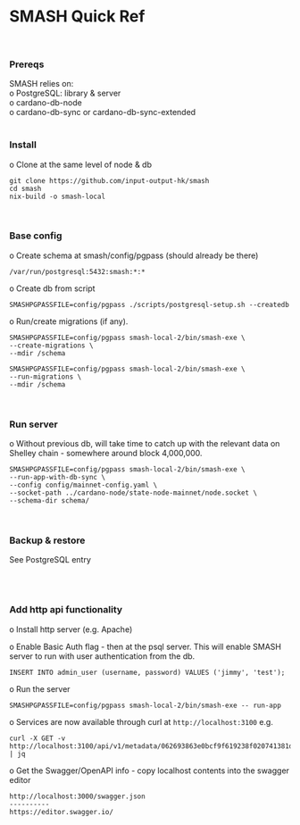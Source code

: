 
# SMASH Quick Ref
<br>

### Prereqs

SMASH relies on:  
o PostgreSQL: library & server  
o cardano-db-node   
o cardano-db-sync or cardano-db-sync-extended  
<br>

### Install

o Clone at the same level of node & db  
```
git clone https://github.com/input-output-hk/smash
cd smash
nix-build -o smash-local 
```
<br>

### Base config  

o Create schema at smash/config/pgpass (should already be there)
```
/var/run/postgresql:5432:smash:*:*
```  

o Create db from script
```
SMASHPGPASSFILE=config/pgpass ./scripts/postgresql-setup.sh --createdb
```  

o Run/create migrations (if any).
```
SMASHPGPASSFILE=config/pgpass smash-local-2/bin/smash-exe \
--create-migrations \
--mdir /schema
```
```
SMASHPGPASSFILE=config/pgpass smash-local-2/bin/smash-exe \
--run-migrations \
--mdir /schema
```
<br>

### Run server
o Without previous db, will take time to catch up with the relevant data
on Shelley chain - somewhere around block 4,000,000.  
```
SMASHPGPASSFILE=config/pgpass smash-local-2/bin/smash-exe \
--run-app-with-db-sync \
--config config/mainnet-config.yaml \
--socket-path ../cardano-node/state-node-mainnet/node.socket \
--schema-dir schema/
```
<br>

### Backup & restore
See PostgreSQL entry

<br><br>


### Add http api functionality

o Install http server (e.g. Apache)  

o Enable Basic Auth flag - then at the psql server. This will enable SMASH
server to run with user authentication from the db.  
```
INSERT INTO admin_user (username, password) VALUES ('jimmy', 'test');
```

o Run the server  
```
SMASHPGPASSFILE=config/pgpass smash-local-2/bin/smash-exe -- run-app
```

o Services are now available through curl at ` http://localhost:3100 ` e.g.  
```
curl -X GET -v http://localhost:3100/api/v1/metadata/062693863e0bcf9f619238f020741381d4d3748aae6faf1c012e80e7/cbdfc4f21feb0a414b2b9471fa56b0ebd312825e63db776d68cc3fa0ca1f5a2f | jq
```

o Get the Swagger/OpenAPI info - copy localhost contents into the swagger editor  
```
http://localhost:3000/swagger.json  
----------
https://editor.swagger.io/
```


<br><br>

